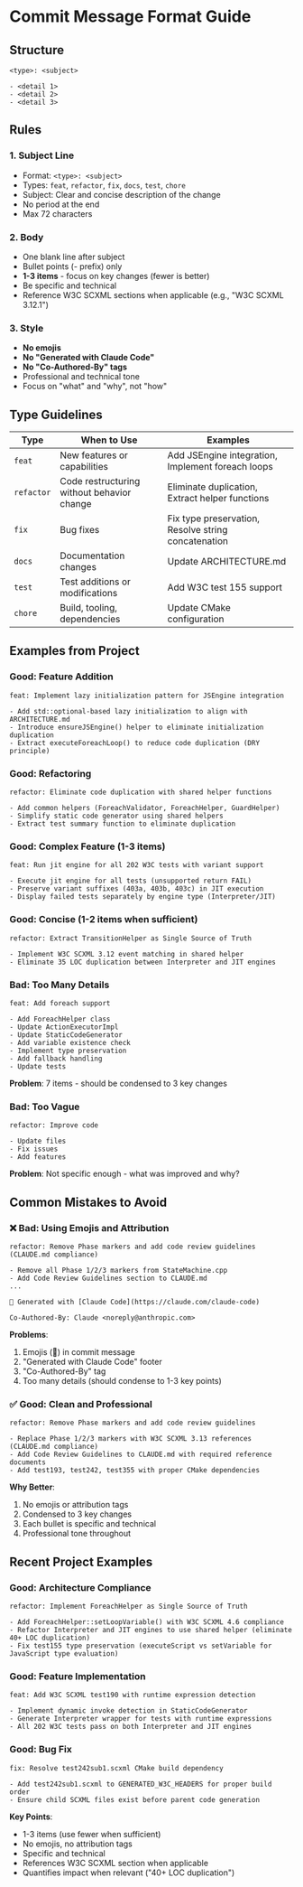 # Commit Message Format Guide

## Structure

```
<type>: <subject>

- <detail 1>
- <detail 2>
- <detail 3>
```

## Rules

### 1. Subject Line
- Format: `<type>: <subject>`
- Types: `feat`, `refactor`, `fix`, `docs`, `test`, `chore`
- Subject: Clear and concise description of the change
- No period at the end
- Max 72 characters

### 2. Body
- One blank line after subject
- Bullet points (- prefix) only
- **1-3 items** - focus on key changes (fewer is better)
- Be specific and technical
- Reference W3C SCXML sections when applicable (e.g., "W3C SCXML 3.12.1")

### 3. Style
- **No emojis**
- **No "Generated with Claude Code"**
- **No "Co-Authored-By" tags**
- Professional and technical tone
- Focus on "what" and "why", not "how"

## Type Guidelines

| Type | When to Use | Examples |
|------|-------------|----------|
| `feat` | New features or capabilities | Add JSEngine integration, Implement foreach loops |
| `refactor` | Code restructuring without behavior change | Eliminate duplication, Extract helper functions |
| `fix` | Bug fixes | Fix type preservation, Resolve string concatenation |
| `docs` | Documentation changes | Update ARCHITECTURE.md |
| `test` | Test additions or modifications | Add W3C test 155 support |
| `chore` | Build, tooling, dependencies | Update CMake configuration |

## Examples from Project

### Good: Feature Addition
```
feat: Implement lazy initialization pattern for JSEngine integration

- Add std::optional-based lazy initialization to align with ARCHITECTURE.md
- Introduce ensureJSEngine() helper to eliminate initialization duplication
- Extract executeForeachLoop() to reduce code duplication (DRY principle)
```

### Good: Refactoring
```
refactor: Eliminate code duplication with shared helper functions

- Add common helpers (ForeachValidator, ForeachHelper, GuardHelper)
- Simplify static code generator using shared helpers
- Extract test summary function to eliminate duplication
```

### Good: Complex Feature (1-3 items)
```
feat: Run jit engine for all 202 W3C tests with variant support

- Execute jit engine for all tests (unsupported return FAIL)
- Preserve variant suffixes (403a, 403b, 403c) in JIT execution
- Display failed tests separately by engine type (Interpreter/JIT)
```

### Good: Concise (1-2 items when sufficient)
```
refactor: Extract TransitionHelper as Single Source of Truth

- Implement W3C SCXML 3.12 event matching in shared helper
- Eliminate 35 LOC duplication between Interpreter and JIT engines
```

### Bad: Too Many Details
```
feat: Add foreach support

- Add ForeachHelper class
- Update ActionExecutorImpl
- Update StaticCodeGenerator
- Add variable existence check
- Implement type preservation
- Add fallback handling
- Update tests
```
**Problem**: 7 items - should be condensed to 3 key changes

### Bad: Too Vague
```
refactor: Improve code

- Update files
- Fix issues
- Add features
```
**Problem**: Not specific enough - what was improved and why?

## Common Mistakes to Avoid

### ❌ Bad: Using Emojis and Attribution
```
refactor: Remove Phase markers and add code review guidelines (CLAUDE.md compliance)

- Remove all Phase 1/2/3 markers from StateMachine.cpp
- Add Code Review Guidelines section to CLAUDE.md
...

🤖 Generated with [Claude Code](https://claude.com/claude-code)

Co-Authored-By: Claude <noreply@anthropic.com>
```
**Problems**:
1. Emojis (🤖) in commit message
2. "Generated with Claude Code" footer
3. "Co-Authored-By" tag
4. Too many details (should condense to 1-3 key points)

### ✅ Good: Clean and Professional
```
refactor: Remove Phase markers and add code review guidelines

- Replace Phase 1/2/3 markers with W3C SCXML 3.13 references (CLAUDE.md compliance)
- Add Code Review Guidelines to CLAUDE.md with required reference documents
- Add test193, test242, test355 with proper CMake dependencies
```
**Why Better**:
1. No emojis or attribution tags
2. Condensed to 3 key changes
3. Each bullet is specific and technical
4. Professional tone throughout

## Recent Project Examples

### Good: Architecture Compliance
```
refactor: Implement ForeachHelper as Single Source of Truth

- Add ForeachHelper::setLoopVariable() with W3C SCXML 4.6 compliance
- Refactor Interpreter and JIT engines to use shared helper (eliminate 40+ LOC duplication)
- Fix test155 type preservation (executeScript vs setVariable for JavaScript type evaluation)
```

### Good: Feature Implementation
```
feat: Add W3C SCXML test190 with runtime expression detection

- Implement dynamic invoke detection in StaticCodeGenerator
- Generate Interpreter wrapper for tests with runtime expressions
- All 202 W3C tests pass on both Interpreter and JIT engines
```

### Good: Bug Fix
```
fix: Resolve test242sub1.scxml CMake build dependency

- Add test242sub1.scxml to GENERATED_W3C_HEADERS for proper build order
- Ensure child SCXML files exist before parent code generation
```

**Key Points**:
- 1-3 items (use fewer when sufficient)
- No emojis, no attribution tags
- Specific and technical
- References W3C SCXML section when applicable
- Quantifies impact when relevant ("40+ LOC duplication")
